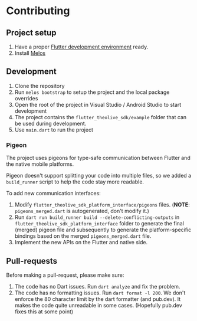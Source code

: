 # Contributing

## Project setup

1. Have a proper [Flutter development environment](https://docs.flutter.dev/get-started/install) ready.
2. Install [Melos](https://melos.invertase.dev/~melos-latest/getting-started)


## Development

1. Clone the repository
2. Run `melos bootstrap` to setup the project and the local package overrides
3. Open the root of the project in Visual Studio / Android Studio to start development
4. The project contains the `flutter_theolive_sdk/example` folder that can be used during development.
5. Use `main.dart` to run the project

### Pigeon
The project uses pigeons for type-safe communication between Flutter and the native mobile platforms.

Pigeon doesn't support splitting your code into multiple files, so we added a `build_runner` script to help the code stay more readable.

To add new communication interfaces:

1. Modify `flutter_theolive_sdk_platform_interface/pigeons` files. (**NOTE**: `pigeons_merged.dart` is autogenerated, don't modify it.)
2. Run `dart run build_runner build --delete-conflicting-outputs` in `flutter_theolive_sdk_platform_interface` folder to generate the final (merged) pigeon file
   and subsequently to generate the platform-specific bindings based on the merged `pigeons_merged.dart` file.
3. Implement the new APIs on the Flutter and native side.

## Pull-requests
Before making a pull-request, please make sure:

1. The code has no Dart issues. Run `dart analyze` and fix the problem.
2. The code has no formatting issues. Run `dart format -l 200`. We don't enforce the 80 character limit by the dart formatter (and pub.dev). It makes the code quite unreadable in some cases. (Hopefully pub.dev fixes this at some point)
